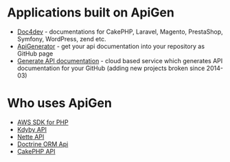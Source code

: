 # Applications built on ApiGen

- [Doc4dev](http://doc4dev.net/) - documentations for CakePHP, Laravel, Magento, PrestaShop, Symfony, WordPress, zend etc.
- [ApiGenerator](http://apigenerator.org/) - get your api documentation into your repository as GitHub page
- [Generate API documentation](http://apigen.juzna.cz/) - cloud based service which generates API documentation for your GitHub (adding new projects broken since 2014-03)


# Who uses ApiGen

- [AWS SDK for PHP](http://docs.aws.amazon.com/aws-sdk-php/latest/)
- [Kdyby API](https://api.kdyby.org/)
- [Nette API](https://api.nette.org/)
- [Doctrine ORM Api](http://www.doctrine-project.org/api/orm/2.4/)
- [CakePHP API](http://api.cakephp.org)
